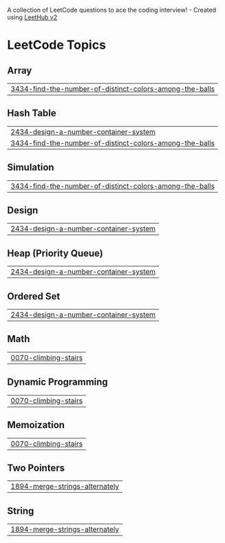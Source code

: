 A collection of LeetCode questions to ace the coding interview! - Created using [LeetHub v2](https://github.com/arunbhardwaj/LeetHub-2.0)
<!---LeetCode Topics Start-->
# LeetCode Topics
## Array
|  |
| ------- |
| [3434-find-the-number-of-distinct-colors-among-the-balls](https://github.com/SukeertiramGS/LeetCode2/tree/master/3434-find-the-number-of-distinct-colors-among-the-balls) |
## Hash Table
|  |
| ------- |
| [2434-design-a-number-container-system](https://github.com/SukeertiramGS/LeetCode2/tree/master/2434-design-a-number-container-system) |
| [3434-find-the-number-of-distinct-colors-among-the-balls](https://github.com/SukeertiramGS/LeetCode2/tree/master/3434-find-the-number-of-distinct-colors-among-the-balls) |
## Simulation
|  |
| ------- |
| [3434-find-the-number-of-distinct-colors-among-the-balls](https://github.com/SukeertiramGS/LeetCode2/tree/master/3434-find-the-number-of-distinct-colors-among-the-balls) |
## Design
|  |
| ------- |
| [2434-design-a-number-container-system](https://github.com/SukeertiramGS/LeetCode2/tree/master/2434-design-a-number-container-system) |
## Heap (Priority Queue)
|  |
| ------- |
| [2434-design-a-number-container-system](https://github.com/SukeertiramGS/LeetCode2/tree/master/2434-design-a-number-container-system) |
## Ordered Set
|  |
| ------- |
| [2434-design-a-number-container-system](https://github.com/SukeertiramGS/LeetCode2/tree/master/2434-design-a-number-container-system) |
## Math
|  |
| ------- |
| [0070-climbing-stairs](https://github.com/SukeertiramGS/LeetCode2/tree/master/0070-climbing-stairs) |
## Dynamic Programming
|  |
| ------- |
| [0070-climbing-stairs](https://github.com/SukeertiramGS/LeetCode2/tree/master/0070-climbing-stairs) |
## Memoization
|  |
| ------- |
| [0070-climbing-stairs](https://github.com/SukeertiramGS/LeetCode2/tree/master/0070-climbing-stairs) |
## Two Pointers
|  |
| ------- |
| [1894-merge-strings-alternately](https://github.com/SukeertiramGS/LeetCode2/tree/master/1894-merge-strings-alternately) |
## String
|  |
| ------- |
| [1894-merge-strings-alternately](https://github.com/SukeertiramGS/LeetCode2/tree/master/1894-merge-strings-alternately) |
<!---LeetCode Topics End-->